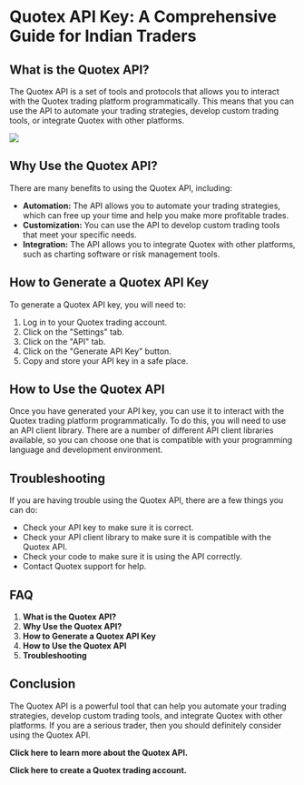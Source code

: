 # Quotex API Key: A Comprehensive Guide for Indian Traders

## What is the Quotex API?

The Quotex API is a set of tools and protocols that allows you to
interact with the Quotex trading platform programmatically. This means
that you can use the API to automate your trading strategies, develop
custom trading tools, or integrate Quotex with other platforms.

[![](https://static.quotex.io/files/4_en/300_250.jpg)](https://traff.sbs/brokerqxlid)

## Why Use the Quotex API?

There are many benefits to using the Quotex API, including:

-   **Automation:** The API allows you to automate your trading
    strategies, which can free up your time and help you make more
    profitable trades.
-   **Customization:** You can use the API to develop custom trading
    tools that meet your specific needs.
-   **Integration:** The API allows you to integrate Quotex with other
    platforms, such as charting software or risk management tools.

## How to Generate a Quotex API Key

To generate a Quotex API key, you will need to:

1.  Log in to your Quotex trading account.
2.  Click on the "Settings" tab.
3.  Click on the "API" tab.
4.  Click on the "Generate API Key" button.
5.  Copy and store your API key in a safe place.

## How to Use the Quotex API

Once you have generated your API key, you can use it to interact with
the Quotex trading platform programmatically. To do this, you will need
to use an API client library. There are a number of different API client
libraries available, so you can choose one that is compatible with your
programming language and development environment.

## Troubleshooting

If you are having trouble using the Quotex API, there are a few things
you can do:

-   Check your API key to make sure it is correct.
-   Check your API client library to make sure it is compatible with the
    Quotex API.
-   Check your code to make sure it is using the API correctly.
-   Contact Quotex support for help.

## FAQ

1.  **What is the Quotex API?**
2.  **Why Use the Quotex API?**
3.  **How to Generate a Quotex API Key**
4.  **How to Use the Quotex API**
5.  **Troubleshooting**

## Conclusion

The Quotex API is a powerful tool that can help you automate your
trading strategies, develop custom trading tools, and integrate Quotex
with other platforms. If you are a serious trader, then you should
definitely consider using the Quotex API.

**Click here to learn more about the Quotex API.**

**Click here to create a Quotex trading account.**

